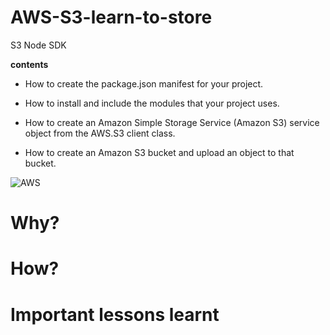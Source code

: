 # AWS-S3-learn-to-store


S3
Node SDK

**contents**

- How to create the package.json manifest for your project.

- How to install and include the modules that your project uses.

- How to create an Amazon Simple Storage Service (Amazon S3) service object from the AWS.S3 client class.

- How to create an Amazon S3 bucket and upload an object to that bucket.


![AWS](https://media.giphy.com/media/zWyv9xtsEfXQQ/giphy.gif)

# Why?

# How?

# Important lessons learnt
